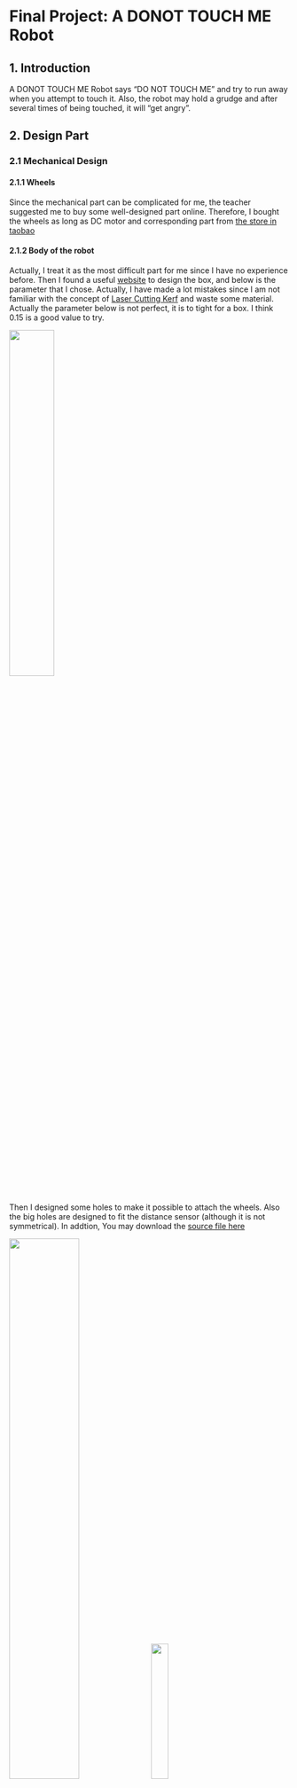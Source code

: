 # Final Project: A DONOT TOUCH ME Robot


## 1. Introduction
 A DONOT TOUCH ME Robot says “DO NOT TOUCH ME” and try to run away when you attempt to touch it. Also, the robot may hold a grudge and after several times of being touched, it will “get angry”.

## 2. Design Part

### 2.1 Mechanical Design
#### 2.1.1 Wheels
Since the mechanical part can be complicated for me, the teacher suggested me to buy some well-designed part online. Therefore, I bought the wheels as long as DC motor and corresponding part from [the store in taobao](http://m.tb.cn/h.x6WVND)


#### 2.1.2 Body of the robot
Actually, I treat it as the most difficult part for me since I have no experience before. Then I found a useful [website](http://www.makercase.com/) to design the box, and below is the parameter that I chose. Actually, I have made a lot mistakes since I am not familiar with the concept of [Laser Cutting Kerf](http://bestia.one/laserCutter.html) and waste some material. Actually the parameter below is not perfect, it is to tight for a box. I think 0.15 is a good value to try.
 
<img width="40%" src="box1.png">

Then I designed some holes to make it possible to attach the wheels. Also the big holes are designed to fit the distance sensor (although it is not symmetrical). In addtion, You may download the [source file here](box.zip)

<img width="50%" src="box2.png">
<img width="25%" src="proto.jpg">

### 2.2 Electronic Design

#### 2.2.1 Electronic Components Needed.
- Arduino that we made in [week7](../week7/week7.md)
- Piezo Sounders
- [Risym LM386 (Audio amplifier module)](http://m.tb.cn/h.y63hGY)
- [L293D (H bridge)](http://www.ti.com/lit/ds/symlink/l293.pdf)
- [Ultrasonic Ranging Module](http://www.micropik.com/PDF/HCSR04.pdf)
Here are some website useful to learn the some of components


#### 2.2.2 Electronic Schematic

<img width="50%" src="schematic.jpg">

#### 2.2.3 Program with arduino
##### 2.2.3.1 How to make the arduino speak
1. First, you should download [the arduino library](http://www.lab-z.com/wp-content/uploads/2014/09/damellis-PCM-ae3f463.zip) 
2. Second, go to [the website](http://vozme.com/index.php?lang=en) to create a mp3 file that says "Don't touch me".
3. Now we have a .mp3 file, however, the PCM library only support playout .wav file, so we need [the tool witchsetup](http://www.lab-z.com/wp-content/uploads/2014/09/switchsetup.zip) to convert the .mp3 file to .wav file (**choose WAV 8000Hz Mono**).
4. Then we can encode the .wav file into arduino array using [the tool EncodeAudio-windows](http://www.lab-z.com/wp-content/uploads/2014/09/EncodeAudio-windows.zip)

##### 2.2.3.2 The Code
```c
#include "PCM.h"
int TrigerPin = 9 ; // output
int ReadPin = A0;
int delayTime = 100;
int MotorPin1 = 2;
int MotorPin2 = 3;
int MotorPin3 = 4;
int MotorPin4 = 5;
double threhold = 15;
double duration, range;
void DonotTouchMe();
void Fine();
void Backward();
void Stop();
int touchme_delay=600;
int dtouchme_delay=700;
int RunAwayTime =200;
int play_cnt=0;
void setup() {
  Serial.begin(9600);
  pinMode(TrigerPin, OUTPUT);
  pinMode(MotorPin1, OUTPUT);
  pinMode(MotorPin2, OUTPUT);
}


void loop() {
  digitalWrite(TrigerPin, HIGH);
  delay(10);
  digitalWrite(TrigerPin, LOW);
  duration = pulseIn(ReadPin, HIGH);
  range = duration / 2 / 29.1;
  Serial.println(range);
  if(play_cnt++>5)
  {
    stopPlayback();
    play_cnt=0;
    delay(100);
  }
  if (range < threhold && range!=0) DonotTouchMe();
  else Fine();
}

 
void DonotTouchMe()
{
  Backward();
  delay(RunAwayTime);
  Stop();
  delay(100);
  startPlayback(do_not_touch_me_data, sizeof(do_not_touch_me_data));
  delay(dtouchme_delay);
}


void Fine()
{
  Stop();
  startPlayback(touch_me_data, sizeof(touch_me_data));
  delay(touchme_delay);
}

void Backward()
{
  digitalWrite(MotorPin1, HIGH);
  digitalWrite(MotorPin2, HIGH);
  digitalWrite(MotorPin3, HIGH);
  digitalWrite(MotorPin4, HIGH);
}
void Stop()
{
  digitalWrite(MotorPin1, LOW);
  digitalWrite(MotorPin2, LOW);
  digitalWrite(MotorPin3, LOW);
  digitalWrite(MotorPin4, LOW);
}
```
**Also, Here is [my source file](src.zip)**
#### 2.2.4 Reference
- [How to use H bridge with arduino](http://www.instructables.com/id/How-to-use-the-L293D-Motor-Driver-Arduino-Tutorial/)
- [How to make arduino speak](http://www.lab-z.com/arduinosound/)

## 3 PLEASE DON'T TOUCH ME !!!

<img width="40%" src="demo1.jpg">
<img width="40%" src="demo2.jpg">

<video width="640" height="360" controls>
	<source src="demo.mp4"  type="video/mp4" />
	<object width="640" height="360" type="application/x-shockwave-flash" data="__FLASH__.SWF">
		<param name="movie" value="__FLASH__.SWF" />
		<param name="flashvars" value="controlbar=over&amp;image=__POSTER__.JPG&amp;file=demo.mp4" />
		<img src="demo.JPG" width="640" height="360" alt="__TITLE__"
		     title="No video playback capabilities, please download the video below" />
	</object>
</video>
<p>	<strong>Download Video:</strong>
	Closed Format:	<a href="demo.mp4">"MP4"</a>
</p>